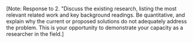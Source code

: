 [Note: Response to 2. "Discuss the existing research, listing the most relevant related work and key background readings. Be quantitative, and explain why the current or proposed solutions do not adequately address the problem. This is your opportunity to demonstrate your capacity as a researcher in the field.]